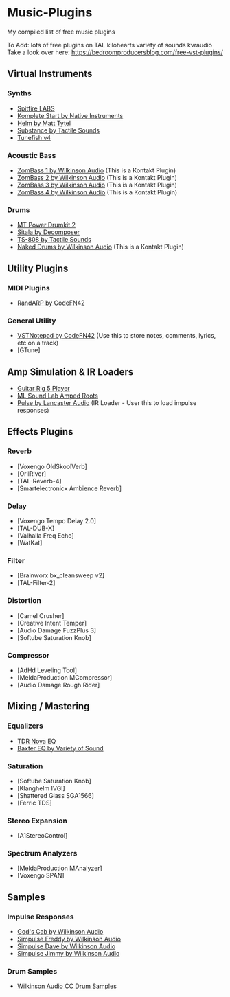 # Music-Plugins
My compiled list of free music plugins

To Add:
lots of free plugins on TAL
kilohearts
variety of sounds
kvraudio
Take a look over here: https://bedroomproducersblog.com/free-vst-plugins/

## Virtual Instruments
### Synths
* [Spitfire LABS](https://www.spitfireaudio.com/labs/)
* [Komplete Start by Native Instruments](https://www.native-instruments.com/en/products/komplete/bundles/komplete-start/)
* [Helm by Matt Tytel](https://tytel.org/helm/)
* [Substance by Tactile Sounds](https://www.pluginboutique.com/product/1-Instruments/4-Synth/377-TS-Substance)
* [Tunefish v4](https://www.tunefish-synth.com/)

### Acoustic Bass
* [ZomBass 1 by Wilkinson Audio](https://wilkinsonaudio.com/collections/free/products/zombass-1) (This is a Kontakt Plugin)
* [ZomBass 2 by Wilkinson Audio](https://wilkinsonaudio.com/collections/free/products/zombass-2) (This is a Kontakt Plugin)
* [ZomBass 3 by Wilkinson Audio](https://wilkinsonaudio.com/collections/free/products/zombass-3) (This is a Kontakt Plugin)
* [ZomBass 4 by Wilkinson Audio](https://wilkinsonaudio.com/collections/free/products/zombass-4) (This is a Kontakt Plugin)

### Drums
* [MT Power Drumkit 2](https://www.powerdrumkit.com/)
* [Sitala by Decomposer](https://decomposer.de/sitala/)
* [TS-808 by Tactile Sounds](https://www.pluginboutique.com/product/1-Instruments/7-Drum-Machine/376-TS-808)
* [Naked Drums by Wilkinson Audio](https://wilkinsonaudio.com/collections/free/products/naked-drums) (This is a Kontakt Plugin)

## Utility Plugins
### MIDI Plugins
* [RandARP by CodeFN42](https://www.codefn42.com/randarp/index.html)

### General Utility
* [VSTNotepad by CodeFN42](https://www.codefn42.com/vstnotepad/index.html) (Use this to store notes, comments, lyrics, etc on a track)
* [GTune]

## Amp Simulation & IR Loaders
* [Guitar Rig 5 Player](https://www.native-instruments.com/en/products/komplete/guitar/guitar-rig-5-player/)
* [ML Sound Lab Amped Roots](https://ml-sound-lab.com/)
* [Pulse by Lancaster Audio](https://lancasteraudio.com/pulse/) (IR Loader - User this to load impulse responses)

## Effects Plugins
### Reverb
* [Voxengo OldSkoolVerb]
* [OrilRiver]
* [TAL-Reverb-4]
* [Smartelectronicx Ambience Reverb]

### Delay
* [Voxengo Tempo Delay 2.0]
* [TAL-DUB-X]
* [Valhalla Freq Echo]
* [WatKat]

### Filter
* [Brainworx bx_cleansweep v2]
* [TAL-Filter-2]

### Distortion
* [Camel Crusher]
* [Creative Intent Temper]
* [Audio Damage FuzzPlus 3]
* [Softube Saturation Knob]

### Compressor
* [AdHd Leveling Tool]
* [MeldaProduction MCompressor]
* [Audio Damage Rough Rider]

## Mixing / Mastering
### Equalizers
* [TDR Nova EQ](https://www.tokyodawn.net/tdr-nova/)
* [Baxter EQ by Variety of Sound](https://varietyofsound.wordpress.com/2011/09/26/baxtereq-%E2%80%93-released-today/)

### Saturation
* [Softube Saturation Knob]
* [Klanghelm IVGI]
* [Shattered Glass SGA1566]
* [Ferric TDS]

### Stereo Expansion
* [A1StereoControl]

### Spectrum Analyzers
* [MeldaProduction MAnalyzer]
* [Voxengo SPAN]

## Samples
### Impulse Responses
* [God's Cab by Wilkinson Audio](https://wilkinsonaudio.com/products/gods-cab)
* [Simpulse Freddy by Wilkinson Audio](https://wilkinsonaudio.com/collections/free/products/simpulse-freddy)
* [Simpulse Dave by Wilkinson Audio](https://wilkinsonaudio.com/collections/free/products/simpulse-dave)
* [Simpulse Jimmy by Wilkinson Audio](https://wilkinsonaudio.com/collections/free/products/simpulse-jimmy)

### Drum Samples
* [Wilkinson Audio CC Drum Samples](https://wilkinsonaudio.com/collections/free/products/wilkinson-audio-cc-drum-samples)
